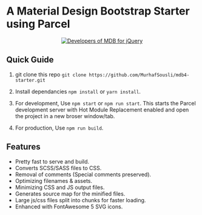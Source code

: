 # A Material Design Bootstrap Starter using Parcel

<p align="center">
  <a href="https://mdbootstrap.com" rel="nofollow">
    <img src="https://camo.githubusercontent.com/6392a3f3fb567427fafd851f7e62b1f30c696cea/68747470733a2f2f6d64626f6f7473747261702e636f6d2f696d672f6c6f676f2f6d64622d7472616e73706172656e742d32353070782e706e67" alt="Developers of MDB for jQuery" data-canonical-src="https://mdbootstrap.com/img/logo/mdb-transparent-250px.png" style="max-width:100%;">
  </a>
</p>


## Quick Guide

1. git clone this repo `git clone https://github.com/MurhafSousli/mdb4-starter.git`
2. Install dependancies `npm install` or `yarn install`.
3. For development, Use `npm start` or `npm run start`.
This starts the Parcel development server with Hot Module Replacement enabled and open the project in a new broser window/tab. 

4. For production, Use `npm run build`.


## Features

- Pretty fast to serve and build.
- Converts SCSS/SASS files to CSS.
- Removal of comments (Special comments preserved).
- Optimizing filenames & assets.
- Minimizing CSS and JS output files.
- Generates source map for the minified files. 
- Large js/css files split into chunks for faster loading.
- Enhanced with FontAwesome 5 SVG icons.
